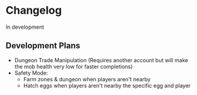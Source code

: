 # Changelog
In development

## Development Plans
- Dungeon Trade Manipulation (Requires another account but will make the mob health very low for faster completions)
- Safety Mode:
  - Farm zones & dungeon when players aren't nearby
  - Hatch eggs when players aren't nearby the specific egg and player

